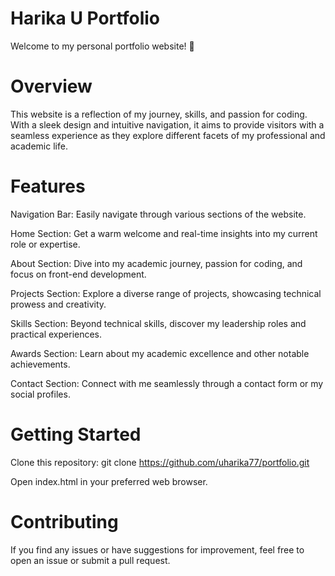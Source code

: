 # Harika U Portfolio

Welcome to my personal portfolio website! 🚀

# Overview

This website is a reflection of my journey, skills, and passion for coding. With a sleek design and intuitive navigation, it aims to provide visitors with a seamless experience as they explore different facets of my professional and academic life.

# Features

Navigation Bar: Easily navigate through various sections of the website.

Home Section: Get a warm welcome and real-time insights into my current role or expertise.

About Section: Dive into my academic journey, passion for coding, and focus on front-end development.

Projects Section: Explore a diverse range of projects, showcasing technical prowess and creativity.

Skills Section: Beyond technical skills, discover my leadership roles and practical experiences.

Awards Section: Learn about my academic excellence and other notable achievements.

Contact Section: Connect with me seamlessly through a contact form or my social profiles.

# Getting Started

Clone this repository: git clone https://github.com/uharika77/portfolio.git

Open index.html in your preferred web browser.

# Contributing

If you find any issues or have suggestions for improvement, feel free to open an issue or submit a pull request.
